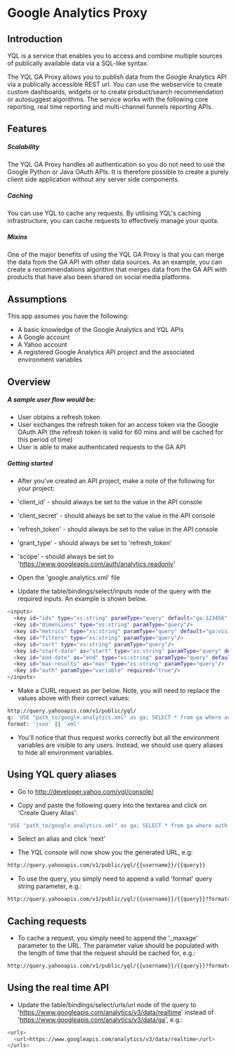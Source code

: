 Google Analytics Proxy
======================

Introduction
----

YQL is a service that enables you to access and combine multiple sources of publically available data via a SQL-like syntax.

The YQL GA Proxy allows you to publish data from the Google Analytics API via a publically accessible REST url. You can use the webservice to create custom dashboards, widgets or to create product/search recommendation or autosuggest algorithms. The service works with the following core reporting, real time reporting and multi-channel funnels reporting APIs.

Features
----

##### Scalability

The YQL GA Proxy handles all authentication so you do not need to use the Google Python or Java OAuth APIs. It is therefore possible to create a purely client side application without any server side components.

##### Caching

You can use YQL to cache any requests. By utilising YQL's caching infrastructure, you can cache requests to effectively manage your quota.

##### Mixins

One of the major benefits of using the YQL GA Proxy is that you can merge the data from the GA API with other data sources. As an example, you can create a recommendations algorithm that merges data from the GA API with products that have also been shared on social media platforms.

Assumptions
----

This app assumes you have the following:

* A basic knowledge of the Google Analytics and YQL APIs
* A Google account
* A Yahoo account
* A registered Google Analytics API project and the associated environment variables

Overview
----

##### A sample user flow would be:

* User obtains a refresh token
* User exchanges the refresh token for an access token via the Google OAuth API (the refresh token is valid for 60 mins and will be cached for this period of time)
* User is able to make authenticated requests to the GA API

##### Getting started

* After you've created an API project, make a note of the following for your project:

* 'client_id' - should always be set to the value in the API console
* 'client_secret' - should always be set to the value in the API console
* 'refresh_token' - should always be set to the value in the API console
* 'grant_type' - should always be set to 'refresh_token'
* 'scope' - should always be set to 'https://www.googleapis.com/auth/analytics.readonly'
* Open the 'google.analytics.xml' file
* Update the table/bindings/select/inputs node of the query with the required inputs. An example is shown below.

```sh
<inputs>
  <key id="ids" type="xs:string" paramType="query" default="ga:123456" required="true"/>
  <key id="dimensions" type="xs:string" paramType="query"/>
  <key id="metrics" type="xs:string" paramType="query" default="ga:visitors" required="true"/>
  <key id="filters" type="xs:string" paramType="query"/>
  <key id="sort" type="xs:string" paramType="query"/>
  <key id="start-date" as="start" type="xs:string" paramType="query" default="2013-10-04" required="true"/>
  <key id="end-date" as="end" type="xs:string" paramType="query" default="2013-10-04" required="true"/>
  <key id="max-results" as="max" type="xs:string" paramType="query"/>
  <key id="auth" paramType="variable" required="true"/>
</inputs>
```

* Make a CURL request as per below. Note, you will need to replace the values above with their correct values:

```sh
http://query.yahooapis.com/v1/public/yql/
q: 'USE "path_to/google.analytics.xml" as ga; SELECT * from ga where auth IN (SELECT access_token from ga where client_id = 'client_id' and client_secret = 'client_secret' and refresh_token = 'refresh_token' and grant_type = 'grant_type' and scope = 'scope');'
format: 'json' || 'xml'
```

* You'll notice that thus request works correctly but all the environment variables are visible to any users. Instead, we should use query aliases to hide all environment variables.

Using YQL query aliases
----

* Go to http://developer.yahoo.com/yql/console/

* Copy and paste the following query into the textarea and click on 'Create Query Alias':

```sh
'USE "path_to/google.analytics.xml" as ga; SELECT * from ga where auth IN (SELECT access_token from ga where client_id = 'client_id' and client_secret = 'client_secret' and refresh_token = 'refresh_token' and grant_type = 'grant_type' and scope = 'scope');'
```

* Select an alias and click 'next'

* The YQL console will now show you the generated URL, e.g:

```sh
http://query.yahooapis.com/v1/public/yql/{{username}}/{{query}}
```

* To use the query, you simply need to append a valid 'format' query string parameter, e.g.:

```sh
http://query.yahooapis.com/v1/public/yql/{{username}}/{{query}}?format=json
```

Caching requests
----

* To cache a request, you simply need to append the '_maxage' parameter to the URL. The parameter value should be populated with the length of time that the request should be cached for, e.g.:

```sh
http://query.yahooapis.com/v1/public/yql/{{username}}/{{query}}?format=json&_maxage=3600
```

Using the real time API
----

* Update the table/bindings/select/urls/url node of the query to 'https://www.googleapis.com/analytics/v3/data/realtime' instead of 'https://www.googleapis.com/analytics/v3/data/ga', e.g.:

```sh
<urls>
  <url>https://www.googleapis.com/analytics/v3/data/realtime</url>
</urls>
```
